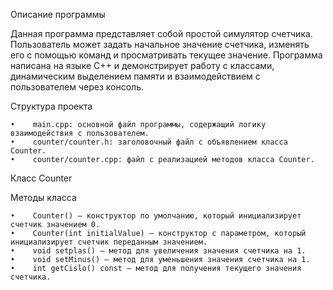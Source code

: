 Описание программы

Данная программа представляет собой простой симулятор счетчика. Пользователь может задать начальное значение счетчика, изменять его с помощью команд и просматривать текущее значение. Программа написана на языке C++ и демонстрирует работу с классами, динамическим выделением памяти и взаимодействием с пользователем через консоль.

Структура проекта

    •    main.cpp: основной файл программы, содержащий логику взаимодействия с пользователем.
    •    counter/counter.h: заголовочный файл с объявлением класса Counter.
    •    counter/counter.cpp: файл с реализацией методов класса Counter.

Класс Counter

Методы класса

    •    Counter() — конструктор по умолчанию, который инициализирует счетчик значением 0.
    •    Counter(int initialValue) — конструктор с параметром, который инициализирует счетчик переданным значением.
    •    void setplas() — метод для увеличения значения счетчика на 1.
    •    void setMinus() — метод для уменьшения значения счетчика на 1.
    •    int getCislo() const — метод для получения текущего значения счетчика.
